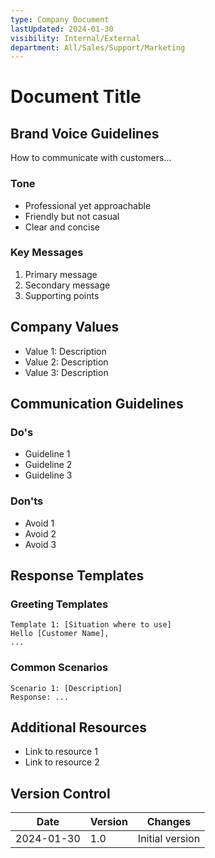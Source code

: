 ```yaml
---
type: Company Document
lastUpdated: 2024-01-30
visibility: Internal/External
department: All/Sales/Support/Marketing
---
```


# Document Title

## Brand Voice Guidelines
How to communicate with customers...

### Tone
- Professional yet approachable
- Friendly but not casual
- Clear and concise

### Key Messages
1. Primary message
2. Secondary message
3. Supporting points

## Company Values
- Value 1: Description
- Value 2: Description
- Value 3: Description

## Communication Guidelines

### Do's
- Guideline 1
- Guideline 2
- Guideline 3

### Don'ts
- Avoid 1
- Avoid 2
- Avoid 3

## Response Templates

### Greeting Templates
```
Template 1: [Situation where to use]
Hello [Customer Name],
...
```

### Common Scenarios
```
Scenario 1: [Description]
Response: ...
```

## Additional Resources
- Link to resource 1
- Link to resource 2

## Version Control
| Date | Version | Changes |
|------|---------|---------|
| 2024-01-30 | 1.0 | Initial version |
